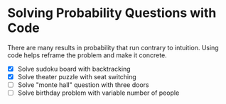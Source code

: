 # Solving Probability Questions with Code

There are many results in probability that run contrary to intuition. Using code helps reframe the problem and make it concrete. 

- [x] Solve sudoku board with backtracking
- [x] Solve theater puzzle with seat switching
- [ ] Solve "monte hall" question with three doors
- [ ] Solve birthday problem with variable number of people
